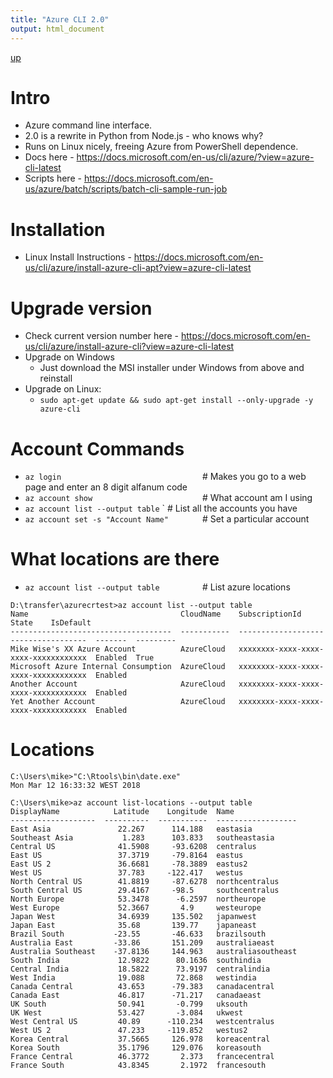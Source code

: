 ```yaml
---
title: "Azure CLI 2.0"
output: html_document
---
```

[up](https://mikewise2718.github.io/markdowndocs/)

# Intro
 - Azure command line interface.
 - 2.0 is a rewrite in Python from Node.js - who knows why?
 - Runs on Linux nicely, freeing Azure from PowerShell dependence.
 - Docs here -  https://docs.microsoft.com/en-us/cli/azure/?view=azure-cli-latest
 - Scripts here - https://docs.microsoft.com/en-us/azure/batch/scripts/batch-cli-sample-run-job

# Installation
- Linux Install Instructions - https://docs.microsoft.com/en-us/cli/azure/install-azure-cli-apt?view=azure-cli-latest

# Upgrade version
- Check current version number here - https://docs.microsoft.com/en-us/cli/azure/install-azure-cli?view=azure-cli-latest
- Upgrade on Windows
   - Just download the MSI installer under Windows from above and reinstall
- Upgrade on Linux:
   - `sudo apt-get update && sudo apt-get install --only-upgrade -y azure-cli`



# Account Commands
- `az login                               `  # Makes you go to a web page and enter an 8 digit alfanum code 
- `az account show                        `  # What account am I using
- `az account list --output table`        `  # List all the accounts you have
- `az account set -s "Account Name"       `  # Set a particular account     

# What locations are there   
- `az account list --output table         `  # List azure locations

```
D:\transfer\azurecrtest>az account list --output table
Name                                  CloudName    SubscriptionId                        State    IsDefault
------------------------------------  -----------  ------------------------------------  -------  ---------
Mike Wise's XX Azure Account          AzureCloud   xxxxxxxx-xxxx-xxxx-xxxx-xxxxxxxxxxxx  Enabled  True
Microsoft Azure Internal Consumption  AzureCloud   xxxxxxxx-xxxx-xxxx-xxxx-xxxxxxxxxxxx  Enabled
Another Account                       AzureCloud   xxxxxxxx-xxxx-xxxx-xxxx-xxxxxxxxxxxx  Enabled
Yet Another Account                   AzureCloud   xxxxxxxx-xxxx-xxxx-xxxx-xxxxxxxxxxxx  Enabled
```

# Locations
```
C:\Users\mike>"C:\Rtools\bin\date.exe"
Mon Mar 12 16:33:32 WEST 2018

C:\Users\mike>az account list-locations --output table
DisplayName            Latitude    Longitude  Name
-------------------  ----------  -----------  ------------------
East Asia               22.267      114.188   eastasia
Southeast Asia           1.283      103.833   southeastasia
Central US              41.5908     -93.6208  centralus
East US                 37.3719     -79.8164  eastus
East US 2               36.6681     -78.3889  eastus2
West US                 37.783     -122.417   westus
North Central US        41.8819     -87.6278  northcentralus
South Central US        29.4167     -98.5     southcentralus
North Europe            53.3478      -6.2597  northeurope
West Europe             52.3667       4.9     westeurope
Japan West              34.6939     135.502   japanwest
Japan East              35.68       139.77    japaneast
Brazil South           -23.55       -46.633   brazilsouth
Australia East         -33.86       151.209   australiaeast
Australia Southeast    -37.8136     144.963   australiasoutheast
South India             12.9822      80.1636  southindia
Central India           18.5822      73.9197  centralindia
West India              19.088       72.868   westindia
Canada Central          43.653      -79.383   canadacentral
Canada East             46.817      -71.217   canadaeast
UK South                50.941       -0.799   uksouth
UK West                 53.427       -3.084   ukwest
West Central US         40.89      -110.234   westcentralus
West US 2               47.233     -119.852   westus2
Korea Central           37.5665     126.978   koreacentral
Korea South             35.1796     129.076   koreasouth
France Central          46.3772       2.373   francecentral
France South            43.8345       2.1972  francesouth
```

